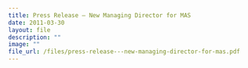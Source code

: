 ```yaml
---
title: Press Release – New Managing Director for MAS
date: 2011-03-30
layout: file
description: ""
image: ""
file_url: /files/press-release---new-managing-director-for-mas.pdf
---
```

